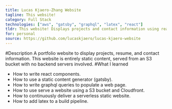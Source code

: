 ```yaml
---
title: Lucas Kjaero-Zhang Website
tagline: This website!
category: Full Stack
technologies: ["aws", "gatsby", "graphql", "latex", "react"]
tldr: This website! Displays projects and contact information using react and S3.
for: personal
source: https://github.com/lucaskjaero/lucas-kjaero-website
---
```

#Description
A portfolio website to display projects, resume, and contact information. This website is entirely static content, served from an S3 bucket with no backend servers involved.
#What I learned
- How to write react components.
- How to use a static content generator (gatsby).
- How to write graphql queries to populate a web page.
- How to use serve a website using a S3 bucket and Cloudfront.
- How to continuously deliver a serverless static website.
- How to add latex to a build pipeline.
